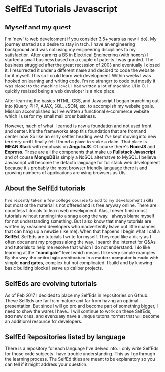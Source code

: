 # SelfEd Tutorials Javascript

## Myself and my quest 
I'm 'new' to web development if you consider 3.5+ years as new (I do). My journey started as a desire to stay in tech. I have an engineering background and was not using my engineering disciplines to my satisfaction. After earning a BS in Electrical Engineering (with honors) I started a small business based on a couple of patents I was granted. The business struggled after the great recession of 2008 and eventually I closed it. I resurrected it under a different name and decided to code the website for it myself. This so I could learn web development. Within weeks I was hooked on learning and writing code. I'm no stranger to code but mostly it was closer to the machine level. I had written a lot of machine UI in C. I quickly realized being a web developer is a nice place.

After learning the basics: HTML, CSS, and Javascript I began branching out into jQuery, PHP, AJAX, SQL, JSON, etc. to accomplish my website goals. Mission accomplished as I've written a functional e-commerce website which I use for my small mail order business. 

However, much of what I learned is now a foundation and not used front and center. It's the frameworks atop this foundation that are front and center now. So like an early settler heading west I've kept moving into new territory until I finally felt I found a place to stake a claim. That place is **MEAN Stack** with emphasis on **AngularJS**. Of course there's **NodeJS** and **Express**. These are all the components that make up **Fullstack Javascript** and of course **MongoDB** is simply a NoSQL alternative to MySQL. I believe Javascript will become the defacto language for full stack web development because it's probably the most browser friendly language there is and growing numbers of applications are using browsers as UIs.

## About the SelfEd tutorials
I've recently taken a few college courses to add to my development skills but most of the material is not offered and is free anyway online. There are countless tutorials to learn web development. Alas, I never finish most tutorials without running into a snag along the way. I always blame myself for not understanding something. But I also know that many tutorials are written by seasoned developers who inadvertently leave out little nuances that can hang up a newbie (like me). When that happens I begin what I call a **SelfEd**. SelfEds are tutorials I write for myself. They read like a diary as I often document my progress along the way. I search the internet for Q&As and tutorials to help me resolve that which I do not understand. I do like learning at the **"nand gate"** level which means I like very simple examples. By the way, the entire logic architecture in a modern computer is made with simple **nand gates**, complex but not complicated. I build and by knowing basic building blocks I serve up caliber projects.  

## SelfEds are evolving tutorials
As of Feb 2017 I decided to place my SelfEds in repositories on Github. These SelfEds are far from mature and far from having an optimal presentation. But since I will go pro and become part of something bigger, I need to show the wares I have.. I will continue to work on these SelfEds, add new ones, and eventually have a unique tutorial format that will become an additional resource for developers. 

## SelfEd Repositories listed by language
There is a repository for each language I've delved into. I only write SelfEds for those code subjects I have trouble understanding. This as I go through the learning process. The SelfEd titles are meant to be explanatory so you can tell if it might address your question.  
